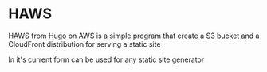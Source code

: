 # HAWS
HAWS from Hugo on AWS is a simple program that create a S3 bucket and a CloudFront distribution for serving a static site

In it's current form can be used for any static site generator
